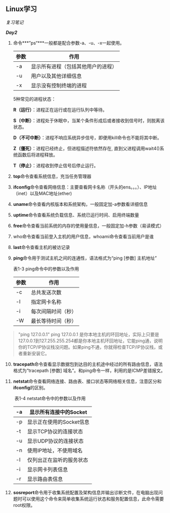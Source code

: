## Linux学习

*复习笔记*

***Day2***

1. 命令***”ps“***一般都是配合参数-a、-u、-x一起使用。

   | 参数 | 作用                               |
   | ---- | ---------------------------------- |
   | -a   | 显示所有进程（包括其他用户的进程） |
   | -u   | 用户以及其他详细信息               |
   | -x   | 显示没有控制终端的进程             |

   5种常见的进程状态：

   **R（运行）**：进程正在运行或在运行队列中等待。

   **S（中断）**：进程处于休眠中，当某个条件形成后或者接收到信号时，则脱离该状态。

   **D（不可中断）**：进程不响应系统异步信号，即便用kill命令也不能将其中断。

   **Z（僵死）**：进程已经终止，但进程描述符依然存在, 直到父进程调用wait4()系统函数后将进程释放。

   **T（停止）**：进程收到停止信号后停止运行。

2. **top**命令查看系统信息，充当任务管理器

3. **ifconfig**命令查看网络信息：主要查看网卡名称（开头的ens。。。）、IP地址（inet）以及MAC地址(ether)

4. **uname**命令查看内核版本和系统架构，一般固定加-a参数看详细信息

5. **uptime**命令查看系统负载信息、系统已运行时间、启用终端数量

6. **free**命令查看当前系统的内存的使用量信息，一般固定加-h参数（易读模式）

7. who命令查看当前登入主机的用户信息，whoami命令查看当前用户是谁

8. **last**命令查看主机的被访记录

9. **ping**命令用于测试主机之间的连通性，语法格式为“ping [参数] 主机地址”

   表1-3                                                 ping命令中的参数以及作用

   | 参数 | 作用               |
   | ---- | ------------------ |
   | -c   | 总共发送次数       |
   | -l   | 指定网卡名称       |
   | -i   | 每次间隔时间（秒） |
   | -W   | 最长等待时间（秒） |

> "ping 127.0.0.1"
> ping 127.0.0.1 是你本地主机的环回地址，实际上只要是127.0.0.1到127.255.255.254都是你本地主机环回地址，它能ping通，说明你的TCP/IP协议栈没问题。如果ping不通，你就得检查TCP/IP协议栈，或者重新安装它。
>

10. **tracepath**命令查看显示数据包到达目的主机途中经过的所有路由信息，语法格式为“tracepath [参数] 域名”。和ping命令一样，利用的是ICMP差错报文。

11. **netstat**命令查看网络连接、路由表、接口状态等网络相关信息，注意区分和**ifconfig**的区别。                                                

    ​                                            表1-4                  netstat命令中的参数以及作用

    | -a   | 显示所有连接中的Socket   |
    | ---- | ------------------------ |
    | -p   | 显示正在使用的Socket信息 |
    | -t   | 显示TCP协议的连接状态    |
    | -u   | 显示UDP协议的连接状态    |
    | -n   | 使用IP地址，不使用域名   |
    | -l   | 仅列出正在监听的服务状态 |
    | -i   | 显示网卡列表信息         |
    | -r   | 显示路由表信息           |

12. **sosreport**命令用于收集系统配置及架构信息并输出诊断文件，在电脑出现问题时可以使用这个命令来简单收集系统运行状态和服务配置信息，此命令需要root权限。

    